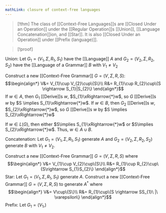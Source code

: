 ```yaml
---
mathLink: closure of context-free languages
---
```

>[!thm]
>The class of [[Context-Free Languages]]s are [[Closed Under an Operation]] under the [[Regular Operation]]s [[Union]], [[Language Concatenation]]ion, and [[Star]]. It is also [[Closed Under an Operation]] under [[Prefix (language)]].

>[!proof]

Union: 
Let $G_{1}=(V_{1},\Sigma,R_{1},S_{1})$ have the [[Language]] $A$ and $G_{2}=(V_{2},\Sigma,R_{2},S_{2})$ have the [[Language of a Grammar]] $B$ with $V_{1}≠V_{2}$

Construct a new [[Context-Free Grammar]] $G=(V,\Sigma,R,S)$: $$\begin{align*}
V&= V_{1}\cup V_{2}\cup\{S\}\\
R&= R_{1}\cup R_{2}\cup\{S \rightarrow S_{1}|S_{2}\}
\end{align*}$$
If $w\in A$, then $G_{1}$ [[Derive]]s $w$, $S_{1}\xRightarrow{*}w$, so $G$ [[Derive]]s $w$ by $S \implies S_{1}\xRightarrow{*}w$.
If $w\in B$, then $G_{2}$ [[Derive]]s $w$, $S_{2}\xRightarrow{*}w$, so $G$ [[Derive]]s $w$ by $S \implies S_{2}\xRightarrow{*}w$

If $w\in L(G)$, then either $S\implies S_{1}\xRightarrow{*}w$ or $S\implies S_{2}\xRightarrow{*}w$. Thus, $w\in A\cup B$.

Concatenation:
Let $G_{1}=(V_{1},\Sigma,R_{1},S_{1})$ generate $A$ and $G_{2}=(V_{2},\Sigma,R_{2},S_{2})$ generate $B$ with $V_{1}≠V_{2}$.

Construct a new [[Context-Free Grammar]] $G=(V,\Sigma,R,S)$ where $$\begin{align*}
V&= V_{1}\cup V_{2}\cup\{S\}\\
R&= R_{1}\cup R_{2}\cup\{S\rightarrow S_{1}S_{2}\}
\end{align*}$$
Star:
Let $G_{1}=(V_{1},\Sigma,R_{1},S_{1})$ generate $A$. Construct a new [[Context-Free Grammar]] $G=(V,\Sigma,R,S)$ to generate $A^*$ where $$\begin{align*}
V&= V\cup\{S\}\\
R&= R_{1}\cup\{S \rightarrow SS_{1}\ |\ \varepsilon\}
\end{align*}$$
Prefix:
Let $G_{1}=(V_{1},)$